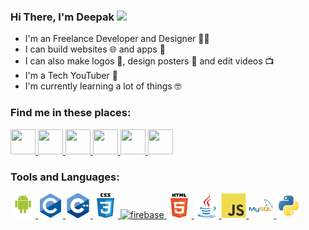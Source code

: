 ### Hi There, I'm Deepak <img src="https://raw.githubusercontent.com/MartinHeinz/MartinHeinz/master/wave.gif" width="30px">


- I'm an Freelance Developer and Designer :man_technologist:
- I can build websites :globe_with_meridians: and apps :iphone:
- I can also make logos :art:, design posters :scroll: and edit videos :tv:
- I'm a Tech YouTuber :movie_camera:
- I'm currently learning a lot of things :nerd_face:

### Find me in these places:
<p align="left">
<a href="https://youtube.com/ExultTechTV" target="_blank">
	<img src="https://cdn0.iconfinder.com/data/icons/social-media-circle-6/1024/youtube-64.png" width="40" height="40"></img>
										</a>
                    <a href="https://twitter.com/ExultTechTV" target="_blank">
	<img src="https://cdn0.iconfinder.com/data/icons/social-media-circle-6/1024/twitter-64.png" width="40" height="40"></img>
										</a>
                    <a href="https://instagram.com/ExultTechTV" target="_blank">
	<img src="https://cdn0.iconfinder.com/data/icons/social-media-circle-6/1024/instagram-64.png" width="40" height="40"></img>
										</a>
                    <a href="https://facebook.com/ExultTechTV" target="_blank">
	<img src="https://cdn0.iconfinder.com/data/icons/social-media-circle-6/1024/facebook-64.png" width="40" height="40"></img>
										</a>
                    <a href="https://linkedin.com/in/Deepak-Balaraman" target="_blank">
	<img src="https://cdn0.iconfinder.com/data/icons/social-media-circle-6/1024/linkedin-64.png" width="40" height="40"></img>
										</a>
                    <a href="mailto:deepakbalaraman22@gmail.com" target="_blank">
	<img src="https://cdn0.iconfinder.com/data/icons/social-media-circle-6/1024/mail-64.png" width="40" height="40"></img>
										</a>
</p>

### Tools and Languages:
<p align="left"> <a href="https://developer.android.com" target="_blank" rel="noreferrer"> <img src="https://raw.githubusercontent.com/devicons/devicon/master/icons/android/android-original-wordmark.svg" alt="android" width="40" height="40"/> </a> <a href="https://www.cprogramming.com/" target="_blank" rel="noreferrer"> <img src="https://raw.githubusercontent.com/devicons/devicon/master/icons/c/c-original.svg" alt="c" width="40" height="40"/> </a> <a href="https://www.w3schools.com/cpp/" target="_blank" rel="noreferrer"> <img src="https://raw.githubusercontent.com/devicons/devicon/master/icons/cplusplus/cplusplus-original.svg" alt="cplusplus" width="40" height="40"/> </a> <a href="https://www.w3schools.com/css/" target="_blank" rel="noreferrer"> <img src="https://raw.githubusercontent.com/devicons/devicon/master/icons/css3/css3-original-wordmark.svg" alt="css3" width="40" height="40"/> </a> <a href="https://firebase.google.com/" target="_blank" rel="noreferrer"> <img src="https://www.vectorlogo.zone/logos/firebase/firebase-icon.svg" alt="firebase" width="40" height="40"/> </a> <a href="https://www.w3.org/html/" target="_blank" rel="noreferrer"> <img src="https://raw.githubusercontent.com/devicons/devicon/master/icons/html5/html5-original-wordmark.svg" alt="html5" width="40" height="40"/> </a> <a href="https://www.java.com" target="_blank" rel="noreferrer"> <img src="https://raw.githubusercontent.com/devicons/devicon/master/icons/java/java-original.svg" alt="java" width="40" height="40"/> </a> <a href="https://developer.mozilla.org/en-US/docs/Web/JavaScript" target="_blank" rel="noreferrer"> <img src="https://raw.githubusercontent.com/devicons/devicon/master/icons/javascript/javascript-original.svg" alt="javascript" width="40" height="40"/> </a> <a href="https://www.mysql.com/" target="_blank" rel="noreferrer"> <img src="https://raw.githubusercontent.com/devicons/devicon/master/icons/mysql/mysql-original-wordmark.svg" alt="mysql" width="40" height="40"/> </a> <a href="https://www.python.org" target="_blank" rel="noreferrer"> <img src="https://raw.githubusercontent.com/devicons/devicon/master/icons/python/python-original.svg" alt="python" width="40" height="40"/> </a> </p>
